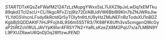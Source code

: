 $START$DTxKQsZeFWafM21247zLzMupgYWxx5sL7lJIXZ9pJxLwDq1xEMTku89qkd2TcI2scU+CLi1lkgcRFvZ/zj9Iz72D/ABUdVW6BblB9Kln7bZNJWRsJlwYLYdGSVncnLFsdy6kRctdQr5yTOIyfn6tLtU9yHzZMuNEFnBzTodsXU1nBDZKgbBjSQDDAKtF7iHJPFojX4L9S6m5S5TR3/7K88FK6Ufh3vs5cmgpnQWcGyaP2tiRtZoVIRULJAVYpK6Ixr4FRSY7N2+YaRLsKzeZX8M2PqU7x/a7LMBN9YL9PXUZRawU6QnDjOq28lfIzwJf$END$